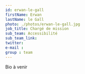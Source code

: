 ```yaml
---
id: erwan-le-gall
firstName: Erwan
lastName: le Gall
photo: ./photos/erwan-le-gall.jpg
job_title: Chargé de mission
sub_team: Accessibilité
sub_team_link:
twitter:
e-mail :
group : team
---
```


Bio à venir
